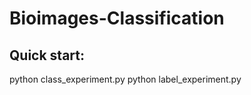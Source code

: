 # Bioimages-Classification

Quick start:
---
python class_experiment.py 
python label_experiment.py
